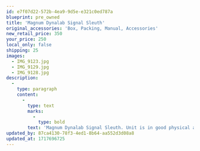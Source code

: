 ```yaml
---
id: e7f07d22-572b-4ea9-9d5e-e321c0ed787a
blueprint: pre_owned
title: 'Magnum Dynalab Signal Sleuth'
original_accessories: 'Box, Packing, Manual, Accessories'
new_retail_price: 350
your_price: 250
local_only: false
shipping: 25
images:
  - IMG_9123.jpg
  - IMG_9129.jpg
  - IMG_9128.jpg
description:
  -
    type: paragraph
    content:
      -
        type: text
        marks:
          -
            type: bold
        text: 'Magnum Dynalab Signal Sleuth. Unit is in good physical and functional condition with original box, packing and manual. Unit sold for $350.00 as new and is a perfect companion for the FT101a Etude tuner that we have for sale separately.'
updated_by: 87ca4130-78f3-4ed1-8b64-aa552d3d08a8
updated_at: 1717696725
---
```

